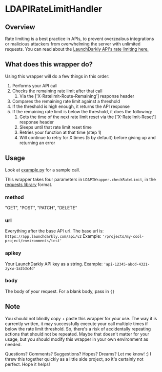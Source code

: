 # LDAPIRateLimitHandler

## Overview
Rate limiting is a best practice in APIs, to prevent overzealous integrations or malicious attackers from overwhelming the server with unlimited requests. You can read about the [LaunchDarkly API's rate limiting here.](https://apidocs.launchdarkly.com/reference#rate-limiting)

## What does this wrapper do?
Using this wrapper will do a few things in this order:
1. Performs your API call
1. Checks the remaining rate limit after that call
    1. Via the ['X-Ratelimit-Route-Remaining'] response header
1. Compares the remaining rate limit against a threshold
1. If the threshold is high enough, it returns the API response
1. If the remaining rate limit is below the threshold, it does the following:
    1. Gets the time of the next rate limit reset via the ['X-Ratelimit-Reset'] response header
    1. Sleeps until that rate limit reset time
    1. Retries your function at that time (step 1)
    1. Will continue to retry for X times (5 by default) before giving up and returning an error
    
## Usage
Look at [example.py](/Example.py) for a sample call.

This wrapper takes four parameters in `LDAPIWrapper.checkRateLimit`, in the [requests library](https://docs.python-requests.org/en/master/) format.

### method
"GET", "POST", "PATCH", "DELETE"

### url
Everything after the base API url. The base url is: `https://app.launchdarkly.com/api/v2`
Example: `'/projects/my-cool-project/environments/test'`

### apikey
Your LaunchDarkly API key as a string.
Example: `'api-12345-abcd-4321-zyxw-1a2b3c4d'`

### body
The body of your request. For a blank body, pass in `{}`

## Note
You should not blindly copy + paste this wrapper for your use. The way it is currently written, it may successfully execute your call multiple times if below the rate limit threshold. So, there's a risk of accidentally repeating actions that should not be repeated. Maybe that doesn't matter for your usage, but you should modify this wrapper in your own environment as needed.

Questions? Comments? Suggestions? Hopes? Dreams? Let me know! :) I threw this together quickly as a little side project, so it's certainly not perfect. Hope it helps!
